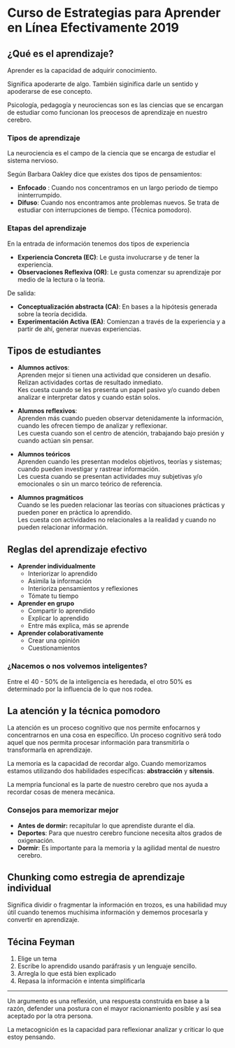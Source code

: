 # Curso de Estrategias para Aprender en Línea Efectivamente 2019

## ¿Qué es el aprendizaje?

Aprender es la capacidad de adquirir conocimiento.

Significa apoderarte de algo. También siginifica darle un sentido y apoderarse de ese concepto.

Psicología, pedagogía y neurociencas son es las ciencias que se encargan de estudiar como funcionan los preocesos de aprendizaje en nuestro cerebro.

### Tipos de aprendizaje

La neurociencia es el campo de la ciencia que se encarga de estudiar el sistema nervioso.

Según Barbara Oakley dice que existes dos tipos de pensamientos:

* **Enfocado** : Cuando nos concentramos en un largo periodo de tiempo ininterrumpido.
* **Difuso**: Cuando nos encontramos ante problemas nuevos. Se trata de estudiar con interrupciones de tiempo. (Técnica pomodoro).

### Etapas del aprendizaje

En la entrada de información tenemos dos tipos de experiencia

* **Experiencia Concreta (EC)**: Le gusta involucrarse y de tener la experiencia.
* **Observaciones Reflexiva (OR)**: Le gusta comenzar su aprendizaje por medio de la lectura o la teoría.

De salida:

* **Conceptualización abstracta (CA)**: En bases a la hipótesis generada sobre la teoría decidida.
* **Experimentación Activa (EA)**: Comienzan a través de la experiencia y a partir de ahí, generar nuevas experiencias.

## Tipos de estudiantes

* **Alumnos activos**:\
  Aprenden mejor si tienen una actividad que consideren un desafío. Relizan actividades cortas de resultado inmediato.\
  Kes cuesta cuando se les presenta un papel pasivo y/o cuando deben analizar e interpretar datos y cuando están solos.

* **Alumnos reflexivos**:\
  Aprenden más cuando pueden observar detenidamente la información, cuando les ofrecen tiempo de analizar y reflexionar.\
  Les cuesta cuando son el centro de atención, trabajando bajo presión y cuando actúan sin pensar.

* **Alumnos teóricos**\
  Aprenden cuando les presentan modelos objetivos, teorías y sistemas; cuando pueden investigar y rastrear información.\
  Les cuesta cuando se presentan actividades muy subjetivas y/o emocionales o sin un  marco teórico de referencia.

* **Alumnos pragmáticos**\
  Cuando se les pueden relacionar las teorías con situaciones prácticas y pueden poner en práctica lo aprendido.\
  Les cuesta con actividades no relacionales a la realidad y cuando no pueden relacionar información.

## Reglas del aprendizaje efectivo

* **Aprender individualmente**
  * Interiorizar lo aprendido
  * Asimila la información
  * Interioriza pensamientos y reflexiones
  * Tómate tu tiempo
* **Aprender en grupo**
  * Compartir lo aprendido
  * Explicar lo aprendido
  * Entre más explica, más se aprende
* **Aprender colaborativamente**
  * Crear una opinión
  * Cuestionamientos

### ¿Nacemos o nos volvemos inteligentes?

Entre el 40 - 50% de la inteligencia es heredada, el otro 50% es determinado por la influencia de lo que nos rodea.

## La atención y la técnica pomodoro

La atención es un proceso cognitivo que nos permite enfocarnos y concentrarnos en una cosa en específico. Un proceso cognitivo será todo aquel que nos permita procesar información para transmitirla o transformarla en aprendizaje.

La memoria es la capacidad de recordar algo. Cuando memorizamos estamos utilizando dos habilidades específicas: **abstracción** y **sítensis**.

La mempria funcional es la parte de nuestro cerebro que nos ayuda a recordar cosas de menera mecánica.

### Consejos para memorizar mejor

* **Antes de dormir:** recapitular lo que aprendiste durante el día.
* **Deportes**: Para que nuestro cerebro funcione necesita altos grados de oxigenación.
* **Dormir**: Es importante para la memoria y la agilidad mental de nuestro cerebro.

## Chunking como estregia de aprendizaje individual

Significa dividir o fragmentar la información en trozos, es una habilidad muy útil cuando tenemos muchísima información y dememos procesarla y convertir en aprendizaje.

## Técina Feyman

1. Elige un tema
2. Escribe lo aprendido usando paráfrasis y un lenguaje sencillo.
3. Arregla lo que está bien explicado
4. Repasa la información e intenta simplificarla

----

Un argumento es una reflexión, una respuesta construida en base a la razón, defender una postura con el mayor racionamiento posible y así sea aceptado por la otra persona.

La metacognición es la capacidad para reflexionar analizar y criticar lo que estoy pensando.
